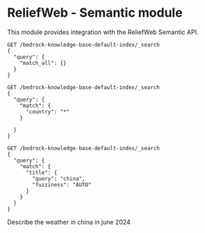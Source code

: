 ReliefWeb - Semantic module
===========================

This module provides integration with the ReliefWeb Semantic API.


```
GET /bedrock-knowledge-base-default-index/_search
{
  "query": {
    "match_all": {}
  }
}
```

```
GET /bedrock-knowledge-base-default-index/_search
{
  "query": {
    "match": {
      "country": "*"
    }

  }
}
```

```
GET /bedrock-knowledge-base-default-index/_search
{
  "query": {
    "match": {
      "title": {
        "query": "china",
        "fuzziness": "AUTO"
      }
    }
  }
}
```

Describe the weather in china in june 2024
